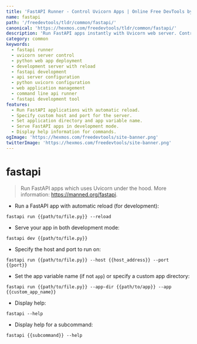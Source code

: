 ```yaml
---
title: 'FastAPI Runner - Control Uvicorn Apps | Online Free DevTools by Hexmos'
name: fastapi
path: '/freedevtools/tldr/common/fastapi/'
canonical: 'https://hexmos.com/freedevtools/tldr/common/fastapi/'
description: 'Run FastAPI apps instantly with Uvicorn web server. Control host, port, and app directory for development and production. Free online tool, no registration required.'
category: common
keywords:
  - fastapi runner
  - uvicorn server control
  - python web app deployment
  - development server with reload
  - fastapi development
  - api server configuration
  - python uvicorn configuration
  - web application management
  - command line api runner
  - fastapi development tool
features:
  - Run FastAPI applications with automatic reload.
  - Specify custom host and port for the server.
  - Set application directory and app variable name.
  - Serve FastAPI apps in development mode.
  - Display help information for commands.
ogImage: 'https://hexmos.com/freedevtools/site-banner.png'
twitterImage: 'https://hexmos.com/freedevtools/site-banner.png'
---
```


# fastapi

> Run FastAPI apps which uses Uvicorn under the hood.
> More information: <https://manned.org/fastapi>.

- Run a FastAPI app with automatic reload (for development):

`fastapi run {{path/to/file.py}} --reload`

- Serve your app in both development mode:

`fastapi dev {{path/to/file.py}}`

- Specify the host and port to run on:

`fastapi run {{path/to/file.py}} --host {{host_address}} --port {{port}}`

- Set the app variable name (if not `app`) or specify a custom app directory:

`fastapi run {{path/to/file.py}} --app-dir {{path/to/app}} --app {{custom_app_name}}`

- Display help:

`fastapi --help`

- Display help for a subcommand:

`fastapi {{subcommand}} --help`
